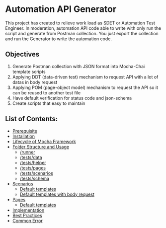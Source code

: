 
# Automation API Generator

This project has created to relieve work load as SDET or Automation Test Engineer. In moderation, automation API code able to write with only run the script and generate from Postman collection. You just export the collection and run the Generator to write the automation code.

## Objectives

1. Generate Postman collection with JSON format into Mocha-Chai template scripts
2. Applying DDT (data-driven test) mechanism to request API with a lot of datas in body request
3. Applying POM (page-object model) mechanism to request the API so it can be reused to another test file
4. Have default verification for status code and json-schema
5. Create scripts that easy to maintain

## List of Contents:
- [Prerequisite](docs/prerequisite.md)
- [Installation](docs/installation.md)
- [Lifecycle of Mocha Framework](docs/lifecycle.md)
- [Folder Structure and Usage](docs/folder.md)
  - [/runner](docs/folder.md#runner)
  - [/tests/data](docs/folder.md#testsdata)
  - [/tests/helper](docs/folder.md#testshelper)
  - [/tests/pages](docs/folder.md#testspages)
  - [/tests/scenarios](docs/folder.md#scenarios.md)
  - [/tests/schema](docs/folder.md#testsschema)
- [Scenarios](docs/scenarios.md)
  - [Default templates](docs/scenarios.md#default-templates)
  - [Default templates with body request](docs/scenarios.md#default-templates-with-body-request)
- [Pages](docs/pages.md)
  - [Default templates](docs/pages.md#default-templates)
- [Implementation](docs/implementation.md)
- [Best Practices](docs/practice.md)
- [Common Error](docs/error.md)
